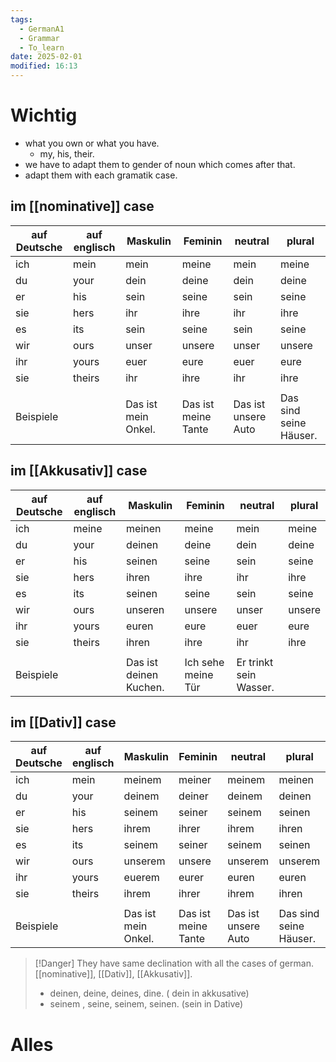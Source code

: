 ```yaml
---
tags:
  - GermanA1
  - Grammar
  - To_learn
date: 2025-02-01
modified: 16:13
---
```

# Wichtig
- what you own or what you have.
	- my, his, their.
- we have to adapt them to gender of noun which comes after that.
- adapt them with each gramatik case.
## im [[nominative]] case

| auf Deutsche | auf englisch | Maskulin            | Feminin             | neutral             | plural                 |
| ------------ | ------------ | ------------------- | ------------------- | ------------------- | ---------------------- |
| ich          | mein         | mein                | meine               | mein                | meine                  |
| du           | your         | dein                | deine               | dein                | deine                  |
| er           | his          | sein                | seine               | sein                | seine                  |
| sie          | hers         | ihr                 | ihre                | ihr                 | ihre                   |
| es           | its          | sein                | seine               | sein                | seine                  |
| wir          | ours         | unser               | unsere              | unser               | unsere                 |
| ihr          | yours        | euer                | eure                | euer                | eure                   |
| sie          | theirs       | ihr                 | ihre                | ihr                 | ihre                   |
|              |              |                     |                     |                     |                        |
| Beispiele    |              | Das ist mein Onkel. | Das ist meine Tante | Das ist unsere Auto | Das sind seine Häuser. |
## im [[Akkusativ]] case

| auf Deutsche | auf englisch | Maskulin               | Feminin            | neutral                | plural |
| ------------ | ------------ | ---------------------- | ------------------ | ---------------------- | ------ |
| ich          | meine        | meinen                 | meine              | mein                   | meine  |
| du           | your         | deinen                 | deine              | dein                   | deine  |
| er           | his          | seinen                 | seine              | sein                   | seine  |
| sie          | hers         | ihren                  | ihre               | ihr                    | ihre   |
| es           | its          | seinen                 | seine              | sein                   | seine  |
| wir          | ours         | unseren                | unsere             | unser                  | unsere |
| ihr          | yours        | euren                  | eure               | euer                   | eure   |
| sie          | theirs       | ihren                  | ihre               | ihr                    | ihre   |
|              |              |                        |                    |                        |        |
| Beispiele    |              | Das ist deinen Kuchen. | Ich sehe meine Tür | Er trinkt sein Wasser. |        |
## im [[Dativ]] case

| auf Deutsche | auf englisch | Maskulin            | Feminin             | neutral             | plural                 |
| ------------ | ------------ | ------------------- | ------------------- | ------------------- | ---------------------- |
| ich          | mein         | meinem              | meiner              | meinem              | meinen                 |
| du           | your         | deinem              | deiner              | deinem              | deinen                 |
| er           | his          | seinem              | seiner              | seinem              | seinen                 |
| sie          | hers         | ihrem               | ihrer               | ihrem               | ihren                  |
| es           | its          | seinem              | seiner              | seinem              | seinen                 |
| wir          | ours         | unserem             | unsere              | unserem             | unserem                |
| ihr          | yours        | euerem              | eurer               | euren               | euren                  |
| sie          | theirs       | ihrem               | ihrer               | ihrem               | ihren                  | 
|              |              |                     |                     |                     |                        |
| Beispiele    |              | Das ist mein Onkel. | Das ist meine Tante | Das ist unsere Auto | Das sind seine Häuser. |


>[!Danger] They have same declination with all the cases of german.
> [[nominative]], [[Dativ]], [[Akkusativ]].
> - deinen, deine, deines, dine. ( dein in akkusative)
> - seinem , seine, seinem, seinen. (sein in Dative)


# Alles

